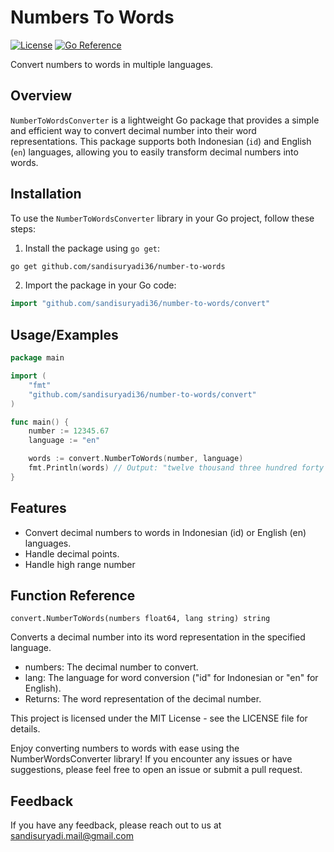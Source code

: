
# Numbers To Words
[![License](https://img.shields.io/badge/License-MIT-blue.svg)](https://github.com/sandisuryadi36/number-to-words/blob/master/LICENSE) [![Go Reference](https://pkg.go.dev/badge/github.com/golang/go.svg)](https://pkg.go.dev/github.com/sandisuryadi36/number-to-words)


Convert numbers to words in multiple languages.

## Overview

`NumberToWordsConverter` is a lightweight Go package that provides a simple and efficient way to convert decimal number into their word representations. This package supports both Indonesian (`id`) and English (`en`) languages, allowing you to easily transform decimal numbers into words.

## Installation

To use the `NumberToWordsConverter` library in your Go project, follow these steps:

1. Install the package using `go get`:
```bash
go get github.com/sandisuryadi36/number-to-words
```
2. Import the package in your Go code:
```go
import "github.com/sandisuryadi36/number-to-words/convert"
```

## Usage/Examples

```go
package main

import (
	"fmt"
	"github.com/sandisuryadi36/number-to-words/convert"
)

func main() {
	number := 12345.67
	language := "en"

	words := convert.NumberToWords(number, language)
	fmt.Println(words) // Output: "twelve thousand three hundred forty five point sixty-seven"
}

```
## Features
- Convert decimal numbers to words in Indonesian (id) or English (en) languages.
- Handle decimal points.
- Handle high range number

## Function Reference
`convert.NumberToWords(numbers float64, lang string) string`

Converts a decimal number into its word representation in the specified language.

- numbers: The decimal number to convert.
- lang: The language for word conversion ("id" for Indonesian or "en" for English).
- Returns: The word representation of the decimal number.

This project is licensed under the MIT License - see the LICENSE file for details.

Enjoy converting numbers to words with ease using the NumberWordsConverter library! If you encounter any issues or have suggestions, please feel free to open an issue or submit a pull request.

## Feedback

If you have any feedback, please reach out to us at sandisuryadi.mail@gmail.com